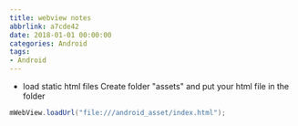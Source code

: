 ```yaml
---
title: webview notes
abbrlink: a7cde42
date: 2018-01-01 00:00:00
categories: Android
tags:
- Android
---
```

* load static html files
Create folder "assets" and put your html file in the folder
```java
mWebView.loadUrl("file:///android_asset/index.html");
```